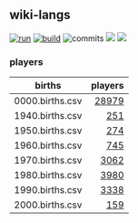## wiki-langs
[![run](https://github.com/dreamerminsk/wiki-langs/actions/workflows/run.yml/badge.svg)](https://github.com/dreamerminsk/wiki-langs/actions/workflows/run.yml)
[![build](https://github.com/dreamerminsk/wiki-langs/actions/workflows/build.yml/badge.svg)](https://github.com/dreamerminsk/wiki-langs/actions/workflows/build.yml)
![commits](https://img.shields.io/github/commit-activity/w/dreamerminsk/wiki-langs)
![](https://img.shields.io/github/languages/code-size/dreamerminsk/wiki-langs)
![](https://img.shields.io/github/repo-size/dreamerminsk/wiki-langs)

### players
| births | players |
| :----: | ------: |
| 0000.births.csv | [28979](players/0000.births.csv) |
| 1940.births.csv | [251](players/1940.births.csv) |
| 1950.births.csv | [274](players/1950.births.csv) |
| 1960.births.csv | [745](players/1960.births.csv) |
| 1970.births.csv | [3062](players/1970.births.csv) |
| 1980.births.csv | [3980](players/1980.births.csv) |
| 1990.births.csv | [3338](players/1990.births.csv) |
| 2000.births.csv | [159](players/2000.births.csv) |

